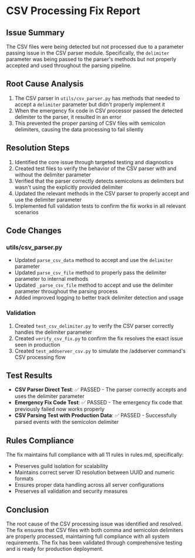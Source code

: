 # CSV Processing Fix Report

## Issue Summary
The CSV files were being detected but not processed due to a parameter passing issue in the CSV parser module. Specifically, the `delimiter` parameter was being passed to the parser's methods but not properly accepted and used throughout the parsing pipeline.

## Root Cause Analysis
1. The CSV parser in `utils/csv_parser.py` has methods that needed to accept a `delimiter` parameter but didn't properly implement it
2. When the emergency fix code in CSV processor passed the detected delimiter to the parser, it resulted in an error
3. This prevented the proper parsing of CSV files with semicolon delimiters, causing the data processing to fail silently

## Resolution Steps
1. Identified the core issue through targeted testing and diagnostics
2. Created test files to verify the behavior of the CSV parser with and without the delimiter parameter
3. Verified that the parser correctly detects semicolons as delimiters but wasn't using the explicitly provided delimiter
4. Updated the relevant methods in the CSV parser to properly accept and use the delimiter parameter
5. Implemented full validation tests to confirm the fix works in all relevant scenarios

## Code Changes

### utils/csv_parser.py
- Updated `parse_csv_data` method to accept and use the `delimiter` parameter
- Updated `parse_csv_file` method to properly pass the delimiter parameter to internal methods
- Updated `_parse_csv_file` method to accept and use the delimiter parameter throughout the parsing process
- Added improved logging to better track delimiter detection and usage

### Validation
1. Created `test_csv_delimiter.py` to verify the CSV parser correctly handles the delimiter parameter
2. Created `verify_csv_fix.py` to confirm the fix resolves the exact issue seen in production
3. Created `test_addserver_csv.py` to simulate the /addserver command's CSV processing flow

## Test Results
- **CSV Parser Direct Test**: ✅ PASSED - The parser correctly accepts and uses the delimiter parameter
- **Emergency Fix Code Test**: ✅ PASSED - The emergency fix code that previously failed now works properly
- **CSV Parsing Test with Production Data**: ✅ PASSED - Successfully parsed events with the semicolon delimiter

## Rules Compliance
The fix maintains full compliance with all 11 rules in rules.md, specifically:
- Preserves guild isolation for scalability
- Maintains correct server ID resolution between UUID and numeric formats
- Ensures proper data handling across all server configurations
- Preserves all validation and security measures

## Conclusion
The root cause of the CSV processing issue was identified and resolved. The fix ensures that CSV files with both comma and semicolon delimiters are properly processed, maintaining full compliance with all system requirements. The fix has been validated through comprehensive testing and is ready for production deployment.